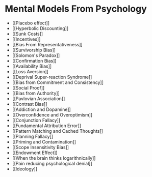 # Mental Models From Psychology

- [[Placebo effect]]
- [[Hyperbolic Discounting]]
- [[Sunk Costs]]
- [[Incentives]]
- [[Bias From Representativeness]]
- [[Survivorship Bias]]
- [[Solomon's Paradox]]
- [[Confirmation Bias]]
- [[Availability Bias]]
- [[Loss Aversion]]
- [[Deprival Super-reaction Syndrome]]
- [[Bias from Commitment and Consistency]]
- [[Social Proof]]
- [[Bias from Authority]]
- [[Pavlovian Association]]
- [[Contrast Bias]]
- [[Addiction and Dopamine]]
- [[Overconfidence and Overoptimism]]
- [[Conjunction Fallacy]] 
- [[Fundamental Attribution Error]]
- [[Pattern Matching and Cached Thoughts]]
- [[Planning Fallacy]]
- [[Priming and Contamination]]
- [[Scope Insensitivity Bias]]
- [[Endowment Effect]]
- [[When the brain thinks logarithnically]]
- [[Pain reducing psychological denial]]
- [[Ideology]]